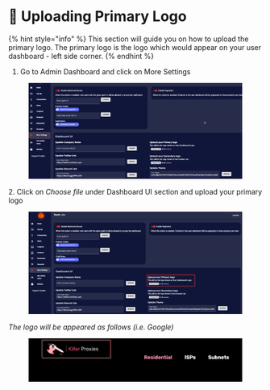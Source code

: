 # 🔏 Uploading Primary Logo

{% hint style="info" %}
This section will guide you on how to upload the primary logo. The primary logo is the logo which would appear on your user dashboard - left side corner.
{% endhint %}

1. Go to Admin Dashboard and click on More Settings

<figure><img src="../../.gitbook/assets/2 (9).png" alt=""><figcaption></figcaption></figure>

2\. Click on _Choose file_ under Dashboard UI section and upload your primary logo

<figure><img src="../../.gitbook/assets/1 (15).png" alt=""><figcaption></figcaption></figure>



_The logo will be appeared as follows (i.e. Google)_

<figure><img src="../../.gitbook/assets/3 (15).png" alt=""><figcaption></figcaption></figure>



